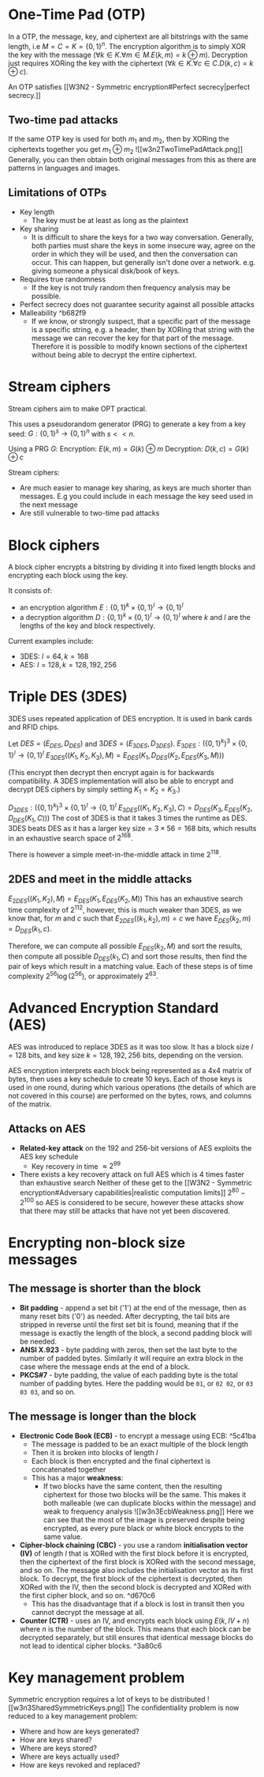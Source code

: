 # One-Time Pad (OTP)
In a OTP, the message, key, and ciphertext are all bitstrings with the same length, i.e $M=C=K=\{0,1\}^n$. 
The encryption algorithm is to simply XOR the key with the message ($\forall k\in K. \forall m\in M.E(k,m)=k\oplus m$).
Decryption just requires XORing the key with the ciphertext ($\forall k\in K. \forall c\in C.D(k,c)=k\oplus c$).

An OTP satisfies [[W3N2 - Symmetric encryption#Perfect secrecy|perfect secrecy.]]

## Two-time pad attacks
If the same OTP key is used for both $m_1$ and $m_2$, then by XORing the ciphertexts together you get $m_1\oplus m_2$
![[w3n2TwoTimePadAttack.png]]
Generally, you can then obtain both original messages from this as there are patterns in languages and images.

## Limitations of OTPs
- Key length
	- The key must be at least as long as the plaintext
- Key sharing
	- It is difficult to share the keys for a two way conversation. Generally, both parties must share the keys in some insecure way, agree on the order in which they will be used, and then the conversation can occur. This can happen, but generally isn't done over a network. e.g. giving someone a physical disk/book of keys.
- Requires true randomness
	- If the key is not truly random then frequency analysis may be possible.
- Perfect secrecy does not guarantee security against all possible attacks
- Malleability ^b682f9
	- If we know, or strongly suspect, that a specific part of the message is a specific string, e.g. a header, then by XORing that string with the message we can recover the key for that part of the message. Therefore it is possible to modify known sections of the ciphertext without being able to decrypt the entire ciphertext.
# Stream ciphers
Stream ciphers aim to make OPT practical.

This uses a pseudorandom generator (PRG) to generate a key from a key seed:
$G:\{0,1\}^s\rightarrow\{0,1\}^n$ with $s << n$.

Using a PRG $G$:
Encryption: $E(k,m)=G(k)\oplus m$
Decryption: $D(k,c)=G(k)\oplus c$

Stream ciphers:
- Are much easier to manage key sharing, as keys are much shorter than messages. E.g you could include in each message the key seed used in the next message
- Are still vulnerable to two-time pad attacks

# Block ciphers
A block cipher encrypts a bitstring by dividing it into fixed length blocks and encrypting each block using the key.

It consists of:
- an encryption algorithm $E:\{0,1\}^k\times\{0,1\}^l\rightarrow\{0,1\}^l$
- a decryption algorithm $D:\{0,1\}^k\times\{0,1\}^l\rightarrow\{0,1\}^l$
where $k$ and $l$ are the lengths of the key and block respectively.

Current examples include:
- 3DES: $l=64,k=168$
- AES: $l=128,k=128,192,256$

# Triple DES (3DES)
3DES uses repeated application of DES encryption.
It is used in bank cards and RFID chips.

Let $DES=(E_{DES},D_{DES})$ and $3DES=(E_{3DES},D_{3DES})$.
$E_{3DES}:(\{0,1\}^k)^3\times\{0,1\}^l\rightarrow\{0,1\}^l$
$E_{3DES}((K_1,K_2,K_3),M)=E_{DES}(K_1,D_{DES}(K_2,E_{DES}(K_3,M)))$

(This encrypt then decrypt then encrypt again is for backwards compatibility. A 3DES implementation will also be able to encrypt and decrypt DES ciphers by simply setting $K_1=K_2=K_3$.)

$D_{3DES}:(\{0,1\}^k)^3\times\{0,1\}^l\rightarrow\{0,1\}^l$
$E_{3DES}((K_1,K_2,K_3),C)=D_{DES}(K_3,E_{DES}(K_2,D_{DES}(K_1,C)))$
The cost of 3DES is that it takes 3 times the runtime as DES.
3DES beats DES as it has a larger key size$=3\times56=168$ bits, which results in an exhaustive search space of $2^{168}$.

There is however a simple meet-in-the-middle attack in time $2^{118}$.

## 2DES and meet in the middle attacks
$E_{2DES}((K_1,K_2),M)=E_{DES}(K_1,E_{DES}(K_2,M))$
This has an exhaustive search time complexity of $2^{112}$, however, this is much weaker than 3DES, as we know that, for $m$ and $c$ such that $E_{2DES}((k_1,k_2),m)=c$ we have $E_{DES}(k_2,m) = D_{DES}(k_1,c)$.

Therefore, we can compute all possible $E_{DES}(k_2,M)$ and sort the results, then compute all possible $D_{DES}(k_1,C)$ and sort those results, then find the pair of keys which result in a matching value. Each of these steps is of time complexity $2^{56}\log(2^{56})$, or approximately $2^{63}$.

# Advanced Encryption Standard (AES)
AES was introduced to replace 3DES as it was too slow.
It has a block size $l=128$ bits, and key size $k=128,192,256$ bits, depending on the version.

AES encryption interprets each block being represented as a 4x4 matrix of bytes, then uses a key schedule to create 10 keys. Each of those keys is used in one round, during which various operations (the details of which are not covered in this course) are performed on the bytes, rows, and columns of the matrix.

## Attacks on AES
- **Related-key attack** on the 192 and 256-bit versions of AES exploits the AES key schedule
	- Key recovery in time $\approx2^{99}$
- There exists a key recovery attack on full AES which is 4 times faster than exhaustive search
Neither of these get to the [[W3N2 - Symmetric encryption#Adversary capabilities|realistic computation limits]] $2^{80}-2^{100}$ so AES is considered to be secure, however these attacks show that there may still be attacks that have not yet been discovered.

# Encrypting non-block size messages
## The message is shorter than the block 
- **Bit padding** - append a set bit ('1') at the end of the message, then as many reset bits ('0') as needed. After decrypting, the tail bits are stripped in reverse until the first set bit is found, meaning that if the message is exactly the length of the block, a second padding block will be needed.
- **ANSI X.923** - byte padding with zeros, then set the last byte to the number of padded bytes. Similarly it will require an extra block in the case where the message ends at the end of a block.
- **PKCS#7** - byte padding, the value of each padding byte is the total number of padding bytes. Here the padding would be `01`, or `02 02`, or `03 03 03`, and so on.

## The message is longer than the block
- **Electronic Code Book (ECB)** - to encrypt a message using ECB: ^5c41ba
	- The message is padded to be an exact multiple of the block length
	- Then it is broken into blocks of length $l$
	- Each block is then encrypted and the final ciphertext is concatenated together
	- This has a major **weakness**:
		- If two blocks have the same content, then the resulting ciphertext for those two blocks will be the same. This makes it both malleable (we can duplicate blocks within the message) and weak to frequency analysis ![[w3n3EcbWeakness.png]] 
		  Here we can see that the most of the image is preserved despite being encrypted, as every pure black or white block encrypts to the same value.
- **Cipher-block chaining (CBC)** - you use a random **initialisation vector (IV)** of length $l$ that is XORed with the first block before it is encrypted, then the ciphertext of the first block is XORed with the second message, and so on. The message also includes the initialisation vector as its first block. To decrypt, the first block of the ciphertext is decrypted, then XORed with the IV, then the second block is decrypted and XORed with the first cipher block, and so on. ^d670c6
	- This has the disadvantage that if a block is lost in transit then you cannot decrypt the message at all.
- **Counter (CTR)** - uses an IV, and encrypts each block using $E(k, IV + n)$ where $n$ is the number of the block. This means that each block can be decrypted separately, but still ensures that identical message blocks do not lead to identical cipher blocks. ^3a80c6

# Key management problem
Symmetric encryption requires a lot of keys to be distributed
![[w3n3SharedSymmetricKeys.png]]
The confidentiality problem is now reduced to a key management problem:
- Where and how are keys generated?
- How are keys shared?
- Where are keys stored?
- Where are keys actually used?
- How are keys revoked and replaced?